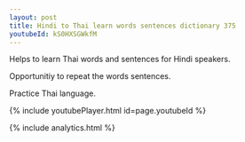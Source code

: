 ```yaml
---
layout: post
title: Hindi to Thai learn words sentences dictionary 375 
youtubeId: kS0HXSGWkfM
---
```

 
 
Helps to learn Thai words and sentences for Hindi speakers.

Opportunitiy to repeat the words sentences. 

Practice Thai language. 
 
{% include youtubePlayer.html id=page.youtubeId %}
 
 
{% include analytics.html %}